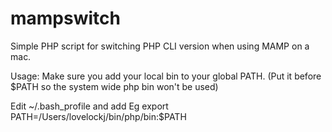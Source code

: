 # mampswitch
Simple PHP script for switching PHP CLI version when using MAMP on a mac.

Usage: Make sure you add your local bin to your global PATH. (Put it before $PATH so the system wide php bin won't be used)

Edit ~/.bash_profile and add
Eg export PATH=/Users/lovelockj/bin/php/bin:$PATH
